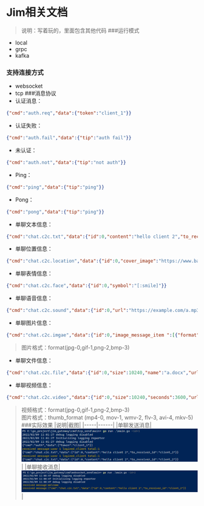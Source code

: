 Jim相关文档
===
>说明：写着玩的，里面包含其他代码
###运行模式
* local
* grpc
* kafka
### 支持连接方式
* websocket
* tcp
###消息协议
* 认证消息：
```json 
{"cmd":"auth.req","data":{"token":"client_1"}}
```
* 认证失败：
```json 
{"cmd":"auth.fail","data":{"tip":"auth fail"}}
```
* 未认证：
```json 
{"cmd":"auth.not","data":{"tip":"not auth"}}
```
* Ping：
```json 
{"cmd":"ping","data":{"tip":"ping"}}
```
* Pong：
```json 
{"cmd":"pong","data":{"tip":"ping"}}
```

* 单聊文本信息：
```json 
{"cmd":"chat.c2c.txt","data":{"id":0,"content":"hello client 2","to_receiver_id":"client_2"}}  
```
* 单聊位置信息：
```json 
{"cmd":"chat.c2c.location","data":{"id":0,"cover_image":"https://www.baidu.com/img/flexible/logo/pc/result.png","lat":116.5319,"lng":40.016465,"map_link":"https://j.map.baidu.com/8f/Q44c","desc":"深圳湾公园"}}  
```

* 单聊表情信息：
```json 
{"cmd":"chat.c2c.face","data":{"id":0,"symbol":"[:smile]"}}  
```
* 单聊语音信息：
```json 
{"cmd":"chat.c2c.sound","data":{"id":0,"url":"https://example.com/a.mp3","size":10240,"seconds":3600}}  
```
* 单聊图片信息：
```json 
{"cmd":"chat.c2c.imgae","data":{"id":0,"image_message_item ":[{"format":2,"size ":10240,"width ":500,"height ":700,"url ":"https: //www.baidu.com/img/flexible/logo/pc/result.png"}]}}
```
>图片格式：format(jpg-0,gif-1,png-2,bmp-3)

* 单聊文件信息：
```json 
{"cmd":"chat.c2c.file","data":{"id":0,"size":10240,"name":"a.docx","url":"https://example/a.docx"}}  
```

* 单聊视频信息：
```json 
{"cmd":"chat.c2c.video","data":{"id":0,"size":10240,"seconds":3600,"url":"https://example/a.mp4","format":0,"thumb_url":"https://example.com/a.png","thumb_size":1024,"thumb_width":500,"thumb_height":700,"thumb_format":2}}  
```
>视频格式：format(jpg-0,gif-1,png-2,bmp-3)  
>图片格式：thumb_format (mp4-0, mov-1, wmv-2, flv-3, avi-4, mkv-5)
###实际效果
|说明|截图|
|-----|------|
|单聊发送消息|![alt 单聊发送消息](./c2c_send_txt.png "单聊发送消息")|
|单聊接收消息|![alt 单聊接收消息](./c2c_receive_txt.png "单聊接收消息")|